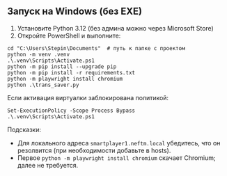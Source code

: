 ## Запуск на Windows (без EXE)

1) Установите Python 3.12 (без админа можно через Microsoft Store)
2) Откройте PowerShell и выполните:

```
cd "C:\Users\Stepin\Documents"  # путь к папке с проектом
python -m venv .venv
.\.venv\Scripts\Activate.ps1
python -m pip install --upgrade pip
python -m pip install -r requirements.txt
python -m playwright install chromium
python .\trans_saver.py
```

Если активация виртуалки заблокирована политикой:
```
Set-ExecutionPolicy -Scope Process Bypass
.\.venv\Scripts\Activate.ps1
```

Подсказки:
- Для локального адреса `smartplayer1.neftm.local` убедитесь, что он резолвится (при необходимости добавьте в hosts).
- Первое `python -m playwright install chromium` скачает Chromium; далее не требуется.
